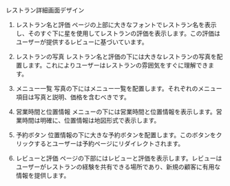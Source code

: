 レストラン詳細画面デザイン
1. レストラン名と評価
ページの上部に大きなフォントでレストラン名を表示し、そのすぐ下に星を使用してレストランの評価を表示します。この評価はユーザーが提供するレビューに基づいています。

2. レストランの写真
レストラン名と評価の下には大きなレストランの写真を配置します。これによりユーザーはレストランの雰囲気をすぐに理解できます。

3. メニュー一覧
写真の下にはメニュー一覧を配置します。それぞれのメニュー項目は写真と説明、価格を含むべきです。

4. 営業時間と位置情報
メニューの下には営業時間と位置情報を表示します。営業時間は明確に、位置情報は地図形式で表示します。

5. 予約ボタン
位置情報の下に大きな予約ボタンを配置します。このボタンをクリックするとユーザーは予約ページにリダイレクトされます。

6. レビューと評価
ページの下部にはレビューと評価を表示します。レビューはユーザーがレストランの経験を共有できる場所であり、新規の顧客に有用な情報を提供します。